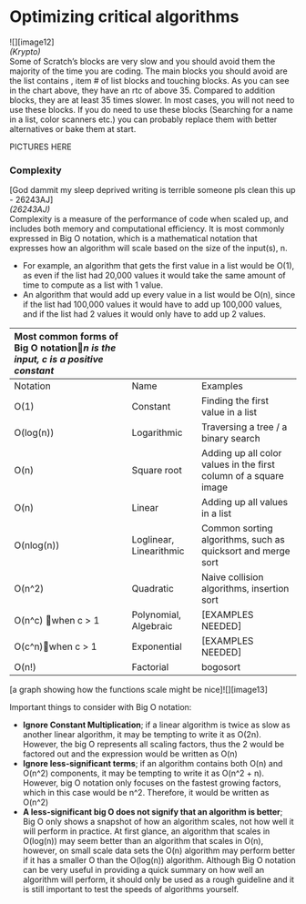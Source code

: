 # Optimizing critical algorithms
![][image12]  
*(Krypto)*  
Some of Scratch’s blocks are very slow and you should avoid them the majority of the time you are coding. The main blocks you should avoid are the list contains , item \# of list blocks and touching blocks. As you can see in the chart above, they have an rtc of above 35\. Compared to addition blocks, they are at least 35 times slower. In most cases, you will not need to use these blocks. If you do need to use these blocks (Searching for a name in a list, color scanners etc.) you can probably replace them with better alternatives or bake them at start.

PICTURES HERE

### Complexity 

\[God dammit my sleep deprived writing is terrible someone pls clean this up \- 26243AJ\]  
*(26243AJ)*  
Complexity is a measure of the performance of code when scaled up, and includes both memory and computational efficiency. It is most commonly expressed in Big O notation, which is a mathematical notation that expresses how an algorithm will scale based on the size of the input(s), n. 

- For example, an algorithm that gets the first value in a list would be O(1), as even if the list had 20,000 values it would take the same amount of time to compute as a list with 1 value.   
- An algorithm that would add up every value in a list would be O(n), since if the list had 100,000 values it would have to add up 100,000 values, and if the list had 2 values it would only have to add up 2 values. 

| Most common forms of Big O notation*n is the input, c is a positive constant* |  |  |
| :---- | :---- | :---- |
| Notation | Name | Examples |
| O(1) | Constant | Finding the first value in a list |
| O(log(n)) | Logarithmic | Traversing a tree / a binary search |
| O(n) | Square root | Adding up all color values in the first column of a square image |
| O(n) | Linear | Adding up all values in a list |
| O(nlog(n)) | Loglinear, Linearithmic | Common sorting algorithms, such as quicksort and merge sort |
| O(n^2) | Quadratic | Naive collision algorithms, insertion sort |
| O(n^c) when c \> 1 | Polynomial, Algebraic | \[EXAMPLES NEEDED\] |
| O(c^n)when c \> 1 | Exponential | \[EXAMPLES NEEDED\] |
| O(n\!) | Factorial | bogosort |

\[a graph showing how the functions scale might be nice\]![][image13]

Important things to consider with Big O notation:

- **Ignore Constant Multiplication**; if a linear algorithm is twice as slow as another linear algorithm, it may be tempting to write it as O(2n). However, the big O represents all scaling factors, thus the 2 would be factored out and the expression would be written as O(n)  
- **Ignore less-significant terms**; if an algorithm contains both O(n) and O(n^2) components, it may be tempting to write it as O(n^2 \+ n). However, big O notation only focuses on the fastest growing factors, which in this case would be n^2. Therefore, it would be written as O(n^2)  
- **A less-significant big O does not signify that an algorithm is better**; Big O only shows a snapshot of how an algorithm scales, not how well it will perform in practice. At first glance, an algorithm that scales in O(log(n)) may seem better than an algorithm that scales in O(n), however, on small scale data sets the O(n) algorithm may perform better if it has a smaller O than the O(log(n)) algorithm. Although Big O notation can be very useful in providing a quick summary on how well an algorithm will perform, it should only be used as a rough guideline and it is still important to test the speeds of algorithms yourself. 